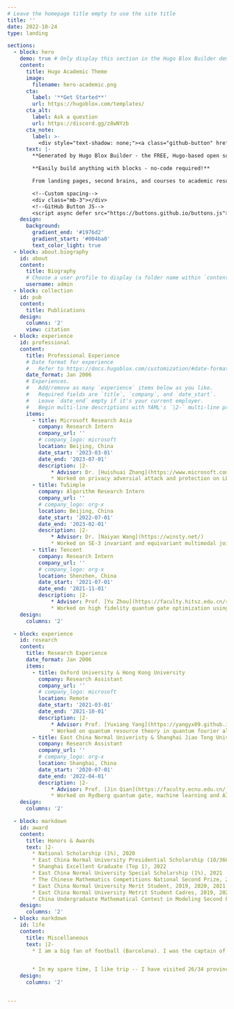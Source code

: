```yaml
---
# Leave the homepage title empty to use the site title
title: ''
date: 2022-10-24
type: landing

sections:
  - block: hero
    demo: true # Only display this section in the Hugo Blox Builder demo site
    content:
      title: Hugo Academic Theme
      image:
        filename: hero-academic.png
      cta:
        label: '**Get Started**'
        url: https://hugoblox.com/templates/
      cta_alt:
        label: Ask a question
        url: https://discord.gg/z8wNYzb
      cta_note:
        label: >-
          <div style="text-shadow: none;"><a class="github-button" href="https://github.com/HugoBlox/hugo-blox-builder" data-icon="octicon-star" data-size="large" data-show-count="true" aria-label="Star">Star Hugo Blox Builder</a></div><div style="text-shadow: none;"><a class="github-button" href="https://github.com/HugoBlox/theme-academic-cv" data-icon="octicon-star" data-size="large" data-show-count="true" aria-label="Star">Star the Academic template</a></div>
      text: |-
        **Generated by Hugo Blox Builder - the FREE, Hugo-based open source website builder trusted by 500,000+ sites.**

        **Easily build anything with blocks - no-code required!**

        From landing pages, second brains, and courses to academic resumés, conferences, and tech blogs.

        <!--Custom spacing-->
        <div class="mb-3"></div>
        <!--GitHub Button JS-->
        <script async defer src="https://buttons.github.io/buttons.js"></script>
    design:
      background:
        gradient_end: '#1976d2'
        gradient_start: '#004ba0'
        text_color_light: true
  - block: about.biography
    id: about
    content:
      title: Biography
      # Choose a user profile to display (a folder name within `content/authors/`)
      username: admin
  - block: collection
    id: pub
    content:
      title: Publications
    design:
      columns: '2'
      view: citation
  - block: experience
    id: professional
    content:
      title: Professional Experience
      # Date format for experience
      #   Refer to https://docs.hugoblox.com/customization/#date-format
      date_format: Jan 2006
      # Experiences.
      #   Add/remove as many `experience` items below as you like.
      #   Required fields are `title`, `company`, and `date_start`.
      #   Leave `date_end` empty if it's your current employer.
      #   Begin multi-line descriptions with YAML's `|2-` multi-line prefix.
      items:
        - title: Microsoft Research Asia
          company: Research Intern
          company_url: ''
          # company_logo: microsoft
          location: Beijing, China
          date_start: '2023-03-01'
          date_end: '2023-07-01'
          description: |2-
              * Advisor: Dr. [Huishuai Zhang](https://www.microsoft.com/en-us/research/people/huzhang/), Dr. [Da Yu](https://dayu11.github.io/)
              * Worked on privacy adversial attack and protection on LLM like GPT family.
        - title: TuSimple
          company: Algorithm Research Intern
          company_url: ''
          # company_logo: org-x
          location: Beijing, China
          date_start: '2022-07-01'
          date_end: '2023-02-01'
          description: |2-
              * Advisor: Dr. [Naiyan Wang](https://winsty.net/)
              * Worked on SE-3 invariant and equivariant multimodal joint self-driving scenario prediction.
        - title: Tencent
          company: Research Intern
          company_url: ''
          # company_logo: org-x
          location: Shenzhen, China
          date_start: '2021-07-01'
          date_end: '2021-11-01'
          description: |2-
              * Advisor: Prof. [Yu Zhou](https://faculty.hitsz.edu.cn/recgardening?eqid=aa9c96a4001c05b4000000066463a165), Prof. [Shengyu Zhang](http://www.cse.cuhk.edu.hk/~syzhang)
              * Worked on high fidelity quantum gate optimization using Deep Reinforcement Learning.
    design:
      columns: '2'

  - block: experience
    id: research
    content:
      title: Research Experience
      date_format: Jan 2006
      items:
        - title: Oxford University & Hong Kong University
          company: Research Assistant
          company_url: ''
          # company_logo: microsoft
          location: Remote
          date_start: '2021-03-01'
          date_end: '2021-10-01'
          description: |2-
              * Advisor: Prof. [Yuxiang Yang](https://yangyx09.github.io/), Prof. [Giulio Chiribella](https://qici.weebly.com/)
              * Worked on quantum resource theory in quantum fourier algorithm.
        - title: East China Normal Univeristy & Shanghai Jiao Tong University 
          company: Research Assistant
          company_url: ''
          # company_logo: org-x
          location: Shanghai, China
          date_start: '2020-07-01'
          date_end: '2022-04-01'
          description: |2-
              * Advisor: Prof. [Jin Qian](https://faculty.ecnu.edu.cn/_s41/qj2/main.psp), Prof. [Weiping Zhang](https://www.physics.sjtu.edu.cn/jsml/zhangweiping.html)
              * Worked on Rydberg quantum gate, machine learning and AI4Science.
    design:
      columns: '2'

  - block: markdown
    id: award
    content:
      title: Honors & Awards
      text: |2-
        * National Scholarship (1%), 2020
        * East China Normal University Presidential Scholarship (10/3600), 2022
        * Shanghai Excellent Graduate (Top 1), 2022
        * East China Normal University Special Scholarship (1%), 2021
        * The Chinese Mathematics Competitions National Second Prize, 2019, 2020
        * East China Normal University Merit Student, 2019, 2020, 2021
        * East China Normal University Metrit Student Cadres, 2019, 2020, 2021
        * China Undergraduate Mathematical Contest in Modeling Second Prize, 2019
    design:
      columns: '2'
  - block: markdown
    id: life
    content:
      title: Miscellaneous
      text: |2-
        * I am a big fan of football (Barcelona). I was the captain of the football team at Physics@ECNU for 3 years. We have won 1 Champion, 1 Runner-up and stepped into 2 other times Semi-finals in 4 years' university league. I play as a middlefield (CM or CAM), sometimes I could play LW to guest. I am good at through pass and free-kick.


        * In my spare time, I like trip -- I have visited 26/34 provinces of China. Also, I love games like COD and Genshin.
    design:
      columns: '2'


---
```

